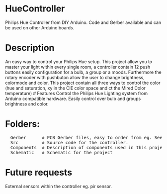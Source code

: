 # HueController
Philips Hue Controller from DIY Arduino. Code and Gerber available and can be used on other Arduino boards.

# Description
An easy way to control your Philips Hue setup.
This project allow you to master your light within every single room, a controller contain 12 push buttons easily configuration for a bulb, a group or a moods. Furthermore the rotary encoder with pushbuton allow the user to change brightness, colormode and color.
This project contain all three ways to control the color (hue and saturation, xy in the CIE color space and ct the Mired Color temperature)  # Features Control the Philips Hue Lighting system from Arduino compatible hardware.
Easily control over bulb and groups brightness and color.

# Folders:
<pre>  Gerber      # PCB Gerber files, easy to order from eg. Seeedstudio.
  Src         # Source code for the controller.
  Components  # Description of components used in this project.
  Schematic   # Schematic for the project</pre>

# Future requests
External sensors within the controller eg. pir sensor.
